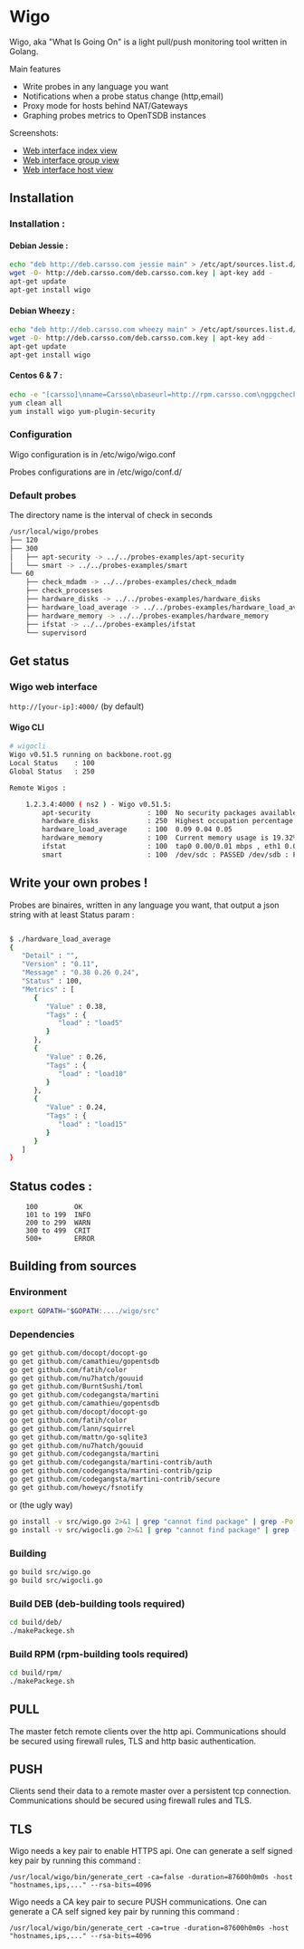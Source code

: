 Wigo
=========

Wigo, aka "What Is Going On" is a light pull/push monitoring tool written in Golang.

Main features

  - Write probes in any language you want
  - Notifications when a probe status change (http,email)
  - Proxy mode for hosts behind NAT/Gateways
  - Graphing probes metrics to OpenTSDB instances

Screenshots:
  - [Web interface index view](https://plik.root.gg/file/HApNEbal3B4cg6Gg/sLJ2AEMdiDDFcfiB/wigo_index.png)
  - [Web interface group view](https://plik.root.gg/file/HApNEbal3B4cg6Gg/l3Lp6PcIC8qE4lEH/wigo_group.png)
  - [Web interface host view](https://plik.root.gg/file/HApNEbal3B4cg6Gg/bq9CAK7HCrNmOCns/wigo_host.png)


Installation
--------------

### Installation :

#### Debian Jessie :
```sh
echo "deb http://deb.carsso.com jessie main" > /etc/apt/sources.list.d/deb.carsso.com.list
wget -O- http://deb.carsso.com/deb.carsso.com.key | apt-key add -
apt-get update
apt-get install wigo
```

#### Debian Wheezy :
```sh
echo "deb http://deb.carsso.com wheezy main" > /etc/apt/sources.list.d/deb.carsso.com.list
wget -O- http://deb.carsso.com/deb.carsso.com.key | apt-key add -
apt-get update
apt-get install wigo
```


#### Centos 6 & 7 :
```sh
echo -e "[carsso]\nname=Carsso\nbaseurl=http://rpm.carsso.com\ngpgcheck=0" > /etc/yum.repos.d/carsso.repo
yum clean all
yum install wigo yum-plugin-security
```

### Configuration

Wigo configuration is in /etc/wigo/wigo.conf

Probes configurations are in /etc/wigo/conf.d/

### Default probes 

The directory name is the interval of check in seconds

```sh
/usr/local/wigo/probes
├── 120
├── 300
│   ├── apt-security -> ../../probes-examples/apt-security
│   └── smart -> ../../probes-examples/smart
└── 60
    ├── check_mdadm -> ../../probes-examples/check_mdadm
    ├── check_processes
    ├── hardware_disks -> ../../probes-examples/hardware_disks
    ├── hardware_load_average -> ../../probes-examples/hardware_load_average
    ├── hardware_memory -> ../../probes-examples/hardware_memory
    ├── ifstat -> ../../probes-examples/ifstat
    └── supervisord

```

Get status
-----------

### Wigo web interface

`http://[your-ip]:4000/` (by default)


#### Wigo CLI


```sh
# wigocli
Wigo v0.51.5 running on backbone.root.gg 
Local Status    : 100
Global Status   : 250

Remote Wigos : 

    1.2.3.4:4000 ( ns2 ) - Wigo v0.51.5: 
        apt-security              : 100  No security packages availables
        hardware_disks            : 250  Highest occupation percentage is 93% in partition /dev/md0
        hardware_load_average     : 100  0.09 0.04 0.05
        hardware_memory           : 100  Current memory usage is 19.32%
        ifstat                    : 100  tap0 0.00/0.01 mbps , eth1 0.00/0.00 mbps , eth0 0.01/0.01 mbps , 
        smart                     : 100  /dev/sdc : PASSED /dev/sdb : PASSED 

```


Write your own probes !
-------------------------
Probes are binaires, written in any language you want, that output a json string with at least Status param :
```sh

$ ./hardware_load_average
{
   "Detail" : "",
   "Version" : "0.11",
   "Message" : "0.38 0.26 0.24",
   "Status" : 100,
   "Metrics" : [
      {
         "Value" : 0.38,
         "Tags" : {
            "load" : "load5"
         }
      },
      {
         "Value" : 0.26,
         "Tags" : {
            "load" : "load10"
         }
      },
      {
         "Value" : 0.24,
         "Tags" : {
            "load" : "load15"
         }
      }
   ]
}
```

Status codes :
--------------

```
    100         OK
    101 to 199  INFO
    200 to 299  WARN
    300 to 499  CRIT
    500+        ERROR
```

Building from sources
---------------------

### Environment
```sh
export GOPATH="$GOPATH:..../wigo/src"
```

### Dependencies
```sh
go get github.com/docopt/docopt-go
go get github.com/camathieu/gopentsdb
go get github.com/fatih/color
go get github.com/nu7hatch/gouuid
go get github.com/BurntSushi/toml
go get github.com/codegangsta/martini
go get github.com/camathieu/gopentsdb
go get github.com/docopt/docopt-go
go get github.com/fatih/color
go get github.com/lann/squirrel
go get github.com/mattn/go-sqlite3
go get github.com/nu7hatch/gouuid
go get github.com/codegangsta/martini
go get github.com/codegangsta/martini-contrib/auth
go get github.com/codegangsta/martini-contrib/gzip
go get github.com/codegangsta/martini-contrib/secure
go get github.com/howeyc/fsnotify
```
or (the ugly way)
```sh
go install -v src/wigo.go 2>&1 | grep "cannot find package" | grep -Po '"github.com.*"' | sed 's/"//g' | while read line; do go get "$line"; done
go install -v src/wigocli.go 2>&1 | grep "cannot find package" | grep -Po '"github.com.*"' | sed 's/"//g' | while read line; do go get "$line"; done
```

### Building
```sh
go build src/wigo.go
go build src/wigocli.go
```

### Build DEB (deb-building tools required)

```sh
cd build/deb/
./makePackege.sh
```

### Build RPM (rpm-building tools required)

```sh
cd build/rpm/
./makePackege.sh
```

PULL
----

The master fetch remote clients over the http api.
Communications should be secured using firewall rules, TLS and http basic authentication.

PUSH
----

Clients send their data to a remote master over a persistent tcp connection.
Communications should be secured using firewall rules and TLS.

TLS
---

Wigo needs a key pair to enable HTTPS api.
One can generate a self signed key pair by running this command :
```
/usr/local/wigo/bin/generate_cert -ca=false -duration=87600h0m0s -host "hostnames,ips,..." --rsa-bits=4096
```

Wigo needs a CA key pair to secure PUSH communications.
One can generate a CA self signed key pair by running this command :
```
/usr/local/wigo/bin/generate_cert -ca=true -duration=87600h0m0s -host "hostnames,ips,..." --rsa-bits=4096
```
